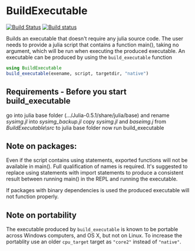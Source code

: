 # BuildExecutable
[![Build Status](https://travis-ci.org/Gilga/BuildExecutable.jl.svg?branch=master)](https://travis-ci.org/Gilga/BuildExecutable.jl)
[![Build status](https://ci.appveyor.com/api/projects/status/r9659tnllk7a8o83?svg=true)](https://ci.appveyor.com/project/Gilga/buildexecutable-jl)

Builds an executable that doesn't require any julia source code.
The user needs to provide a julia script that contains a function main(),
taking no argument, which will be run when executing the
produced executable. An executable can be produced by using the `build_executable` function
```julia
using BuildExecutable
build_executable(exename, script, targetdir, "native")
```

## Requirements - Before you start build_executable
go into julia base folder (.../Julia-0.5.1/share/julia/base)
and rename *sysimg.jl* into *sysimg_backup.jl*
copy *sysimg.jl* and *baseimg.j* from *BuildExecutable\src* to julia base folder 
now run build_executable

## Note on packages:
Even if the script contains using statements, exported functions
will not be available in main(). Full qualification of names is
required. It's suggested to replace using statements with import
statements to produce a consistent result between running main() in
the REPL and running the executable. 

If packages with binary dependencies is used the produced executable will not function properly.

## Note on portability
The executable produced by `build_executable` is known to be portable across Windows computers, and OS X, but not on Linux. To increase the portablity use an older `cpu_target` target as `"core2"` instead of `"native"`. 
